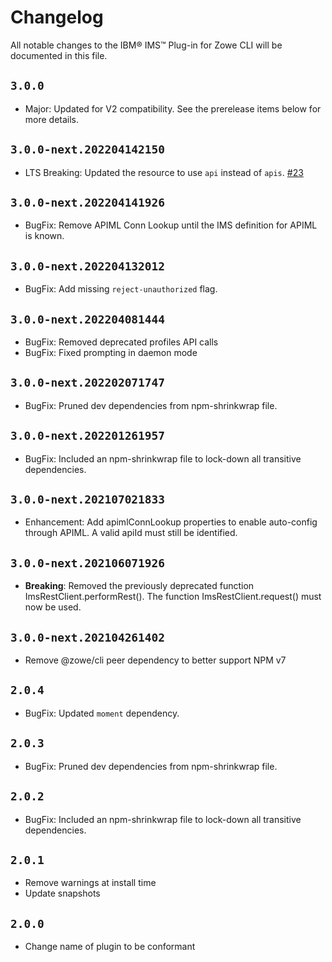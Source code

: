 # Changelog

All notable changes to the IBM® IMS™ Plug-in for Zowe CLI will be documented in this file.

## `3.0.0`

- Major: Updated for V2 compatibility. See the prerelease items below for more details.

## `3.0.0-next.202204142150`

- LTS Breaking: Updated the resource to use `api` instead of `apis`. [#23](https://github.com/zowe/zowe-cli-ims-plugin/issues/23)

## `3.0.0-next.202204141926`

- BugFix: Remove APIML Conn Lookup until the IMS definition for APIML is known.

## `3.0.0-next.202204132012`

- BugFix: Add missing `reject-unauthorized` flag.

## `3.0.0-next.202204081444`

- BugFix: Removed deprecated profiles API calls
- BugFix: Fixed prompting in daemon mode

## `3.0.0-next.202202071747`

- BugFix: Pruned dev dependencies from npm-shrinkwrap file.

## `3.0.0-next.202201261957`

- BugFix: Included an npm-shrinkwrap file to lock-down all transitive dependencies.

## `3.0.0-next.202107021833`

- Enhancement: Add apimlConnLookup properties to enable auto-config through APIML. A valid apiId must still be identified.

## `3.0.0-next.202106071926`

- **Breaking**: Removed the previously deprecated function ImsRestClient.performRest(). The function ImsRestClient.request() must now be used.

## `3.0.0-next.202104261402`

- Remove @zowe/cli peer dependency to better support NPM v7

## `2.0.4`

- BugFix: Updated `moment` dependency.

## `2.0.3`

- BugFix: Pruned dev dependencies from npm-shrinkwrap file.

## `2.0.2`

- BugFix: Included an npm-shrinkwrap file to lock-down all transitive dependencies.

## `2.0.1`

- Remove warnings at install time
- Update snapshots

## `2.0.0`

- Change name of plugin to be conformant